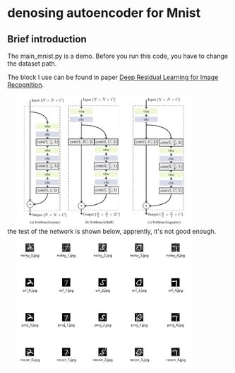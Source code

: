 # denosing autoencoder for Mnist

## Brief introduction
The main_mnist.py is a demo. Before you run this code, you have to change the dataset path.

The block I use can be found in paper <a href="https://arxiv.org/abs/1512.03385" >Deep Residual Learning for Image Recognition</a>.
<div> 
<img src ="block.jpg" width="400px" style="display: block; margin: auto; margin: 0px 20px"/> 
</div>
the test of the network is shown below, apprently, it's not good enough.
<div> 
<img src ="result.jpg" width="400px" style="display: block; margin: auto; margin: 0px 20px"/> 
</div>


